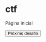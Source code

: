 # ctf

Página inicial

<button onclick="window.location.href='https://estudiohacker.io/';" />Próximo desafio</button>
